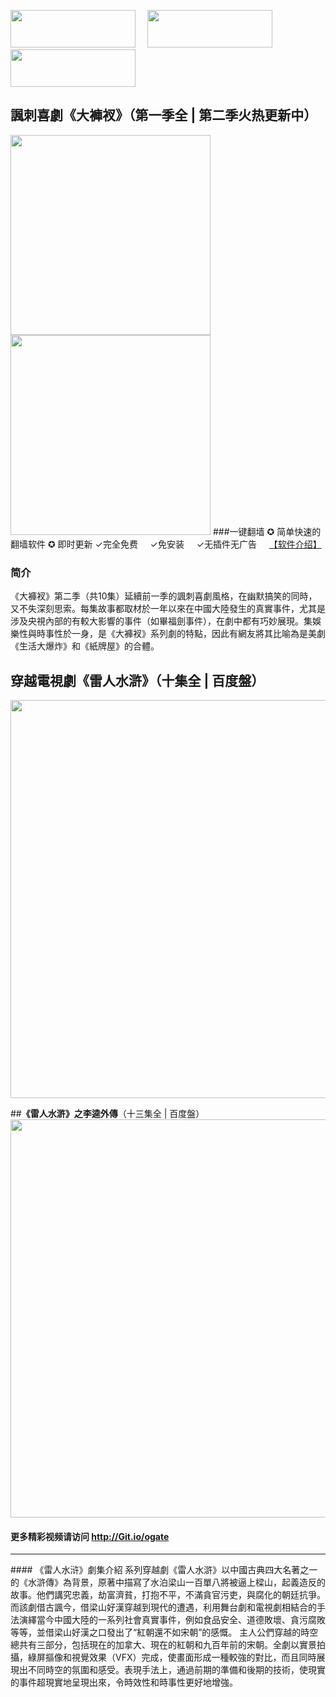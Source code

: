 <a href="http://git.io/HNvvvQ"><img src="https://cloud.githubusercontent.com/assets/13546896/8962834/542bc3b2-35f7-11e5-8cd8-d275cecec187.jpg" width="200"  height="60"></a>
<a href="http://git.io/2S1IBQ" target="_blank"><img src="https://cloud.githubusercontent.com/assets/13546896/8963614/a7cea12a-35fb-11e5-8285-2c052e5ea386.jpg" width="200"  height="60"  hspace= 15></a>
<a href="https://git.io/fgp" target="_blank"><img src="https://cloud.githubusercontent.com/assets/13546896/8962833/542b236c-35f7-11e5-9b6b-5ecef4e6a46e.jpg" width="200"  height="60" ></a></p>
## **諷刺喜劇《大褲衩》**（第一季全 | 第二季火热更新中）
<a href="http://pan.baidu.com/s/1sk3vh9N" target="_blank"><img src="https://cloud.githubusercontent.com/assets/17208008/14187211/ed0f89e6-f74f-11e5-92bc-f0a970ee0d88.jpg" width="320"></a>
<a href="https://mega.nz/#F!9B5kUBaB!6ic8m83veuM5BQIwYfjQhg" target="_blank"><img src="https://cloud.githubusercontent.com/assets/17208008/14187210/ec334774-f74f-11e5-8af2-33ef3917d16b.jpg" width="320"></a>
###一键翻墙 ✪ 简单快速的翻墙软件 ✪ 即时更新
✓完全免费 &nbsp;&nbsp;&nbsp; ✓免安装  &nbsp;&nbsp;&nbsp;  ✓无插件无广告  &nbsp;&nbsp;&nbsp;   [【软件介绍】](https://github.com/newrealmspromo/shows/issues/1)
### 简介
《大褲衩》第二季（共10集）延續前一季的諷刺喜劇風格，在幽默搞笑的同時，又不失深刻思索。每集故事都取材於一年以來在中國大陸發生的真實事件，尤其是涉及央視內部的有較大影響的事件（如畢福劍事件），在劇中都有巧妙展現。集娛樂性與時事性於一身，是《大褲衩》系列劇的特點，因此有網友將其比喻為是美劇《生活大爆炸》和《紙牌屋》的合體。

## **穿越電視劇《雷人水滸》**（十集全 | 百度盤）
<a href="http://pan.baidu.com/s/1RY426" target="_blank"><img src="https://cloud.githubusercontent.com/assets/13546896/13035210/5787fb84-d318-11e5-9ca7-53fc251cd15d.jpg" width="637"></a>

##**《雷人水滸》之李逵外傳**（十三集全 | 百度盤）
<a href="http://pan.baidu.com/s/1mhtUfwO" target="_blank"><img src="https://cloud.githubusercontent.com/assets/13546896/13035223/8d08cd9c-d318-11e5-90b1-d59f903d271b.jpg" width="637"></a>
#### 更多精彩视频请访问 http://Git.io/ogate
<hr></hr>
#### 《雷人水浒》劇集介紹
系列穿越劇《雷人水滸》以中國古典四大名著之一的《水滸傳》為背景，原著中描寫了水泊梁山一百單八將被逼上樑山，起義造反的故事。他們講究忠義，劫富濟貧，打抱不平，不滿貪官污吏，與腐化的朝廷抗爭。  而該劇借古諷今，借梁山好漢穿越到現代的遭遇，利用舞台劇和電視劇相結合的手法演繹當今中國大陸的一系列社會真實事件，例如食品安全、道德敗壞、貪污腐敗等等，並借梁山好漢之口發出了“紅朝還不如宋朝”的感慨。  主人公們穿越的時空總共有三部分，包括現在的加拿大、現在的紅朝和九百年前的宋朝。全劇以實景拍攝，綠屏摳像和視覺效果（VFX）完成，使畫面形成一種較強的對比，而且同時展現出不同時空的氛圍和感受。表現手法上，通過前期的準備和後期的技術，使現實的事件超現實地呈現出來，令時效性和時事性更好地增強。
